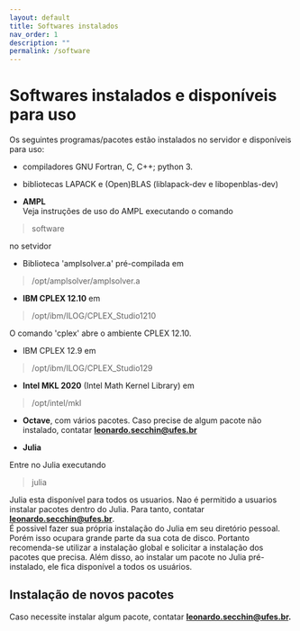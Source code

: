 ```yaml
---
layout: default
title: Softwares instalados
nav_order: 1
description: ""
permalink: /software
---
```


# Softwares instalados e disponíveis para uso

Os seguintes programas/pacotes estão instalados no servidor e disponíveis para uso:

- compiladores GNU Fortran, C, C++; python 3.

- bibliotecas LAPACK e (Open)BLAS (liblapack-dev e libopenblas-dev)

- **AMPL**  
Veja instruções de uso do AMPL executando o comando
> software

no setvidor

- Biblioteca 'amplsolver.a' pré-compilada em
> /opt/amplsolver/amplsolver.a

- **IBM CPLEX 12.10** em  
> /opt/ibm/ILOG/CPLEX_Studio1210

O comando 'cplex' abre o ambiente CPLEX 12.10.

* IBM CPLEX 12.9 em  
> /opt/ibm/ILOG/CPLEX_Studio129

- **Intel MKL 2020** (Intel Math Kernel Library) em  
> /opt/intel/mkl

- **Octave**, com vários pacotes. Caso precise de algum pacote não instalado, contatar **leonardo.secchin@ufes.br**

- **Julia**

Entre no Julia executando  
> julia

Julia esta disponível para todos os usuarios. Nao é permitido a usuarios instalar pacotes dentro do Julia. Para tanto, contatar **leonardo.secchin@ufes.br**.  
É possivel fazer sua própria instalação do Julia em seu diretório pessoal. Porém isso ocupara grande parte da sua cota de disco. Portanto recomenda-se utilizar a instalação global e solicitar a instalação dos pacotes que precisa. Além disso, ao instalar um pacote no Julia pré-instalado, ele fica disponível a todos os usuários.


## Instalação de novos pacotes

Caso necessite instalar algum pacote, contatar **leonardo.secchin@ufes.br.**
